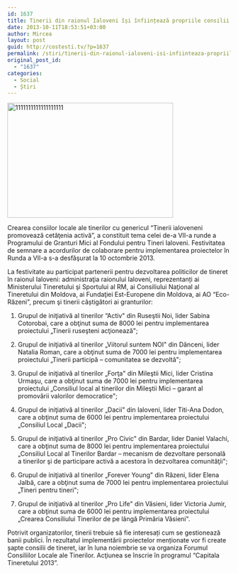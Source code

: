 ```yaml
---
id: 1637
title: Tinerii din raionul Ialoveni își înființează propriile consilii locale
date: 2013-10-11T18:53:51+03:00
author: Mircea
layout: post
guid: http://costesti.tv/?p=1637
permalink: /stiri/tinerii-din-raionul-ialoveni-isi-infiinteaza-propriile-consilii-locale/
original_post_id:
  - "1637"
categories:
  - Social
  - Știri
---
```

[<img alt="1111111111111111111" class="alignleft size-full wp-image-1639" src="http://costestean.files.wordpress.com/2013/10/1111111111111111111.jpg" style="height:259px;width:374px;" />](http://costestean.files.wordpress.com/2013/10/1111111111111111111.jpg) 

Crearea consiilor locale ale tinerilor cu genericul &ldquo;Tinerii ialoveneni promovează cetăţenia activă&rdquo;, a constituit tema celei de-a VII-a runde a Programului de Granturi Mici al Fondului pentru Tineri Ialoveni. Festivitatea de semnare a acordurilor de colaborare pentru implementarea proiectelor &icirc;n Runda a VII-a s-a desfăşurat la 10 octombrie 2013. 

  
La festivitate au participat partenerii pentru dezvoltarea politicilor de tineret &icirc;n raionul Ialoveni: administraţia raionului Ialoveni, reprezentanți ai Ministerului Tineretului şi Sportului al RM, ai Consiliului Naţional al Tineretului din Moldova, ai Fundaţiei Est-Europene din Moldova, ai AO &ldquo;Eco-Răzeni", precum şi tinerii c&acirc;știgători ai granturilor: 

1. Grupul de iniţiativă al tinerilor &ldquo;Activ" din Ruseştii Noi, lider Sabina Cotorobai, care a obţinut suma de 8000 lei pentru implementarea proiectului &bdquo;Tinerii ruseşteni acţionează"; 

2. Grupul de iniţiativă al tinerilor &bdquo;Viitorul suntem NOI" din Dănceni, lider Natalia Roman, care a obţinut suma de 7000 lei pentru implementarea proiectului &bdquo;Tinerii participă &ndash; comunitatea se dezvoltă"; 

3. Grupul de iniţiativă al tinerilor &bdquo;Forţa" din Mileştii Mici, lider Cristina Urmaşu, care a obţinut suma de 7000 lei pentru implementarea proiectului &bdquo;Consiliul local al tinerilor din Mileştii Mici &ndash; garant al promovării valorilor democratice"; 

4. Grupul de iniţiativă al tinerilor &bdquo;Dacii" din Ialoveni, lider Titi-Ana Dodon, care a obţinut suma de 6000 lei pentru implementarea proiectului &bdquo;Consiliul Local &bdquo;Dacii"; 

5. Grupul de iniţiativă al tinerilor &bdquo;Pro Civic" din Bardar, lider Daniel Valachi, care a obţinut suma de 8000 lei pentru implementarea proiectului &bdquo;Consiliul Local al Tinerilor Bardar &ndash; mecanism de dezvoltare personală a tinerilor şi de participare activă a acestora &icirc;n dezvoltarea comunităţii"; 

6. Grupul de iniţiativă al tinerilor &bdquo;Forever Young" din Răzeni, lider Elena Jalbă, care a obţinut suma de 7000 lei pentru implementarea proiectului &bdquo;Tineri pentru tineri"; 

7. Grupul de iniţiativă al tinerilor &bdquo;Pro Life" din Văsieni, lider Victoria Jumir, care a obţinut suma de 6000 lei pentru implementarea proiectului &bdquo;Crearea Consiliului Tinerilor de pe l&acirc;ngă Primăria Văsieni". 

Potrivit organizatorilor, tinerii trebuie să fie interesați cum se gestionează banii publici. &Icirc;n rezultatul implementării proiectelor menționate vor fi create șapte consilii de tineret, iar &icirc;n luna noiembrie se va organiza Forumul Consiliilor Locale ale Tinerilor. Acţiunea se &icirc;nscrie &icirc;n programul &ldquo;Capitala Tineretului 2013&rdquo;.
